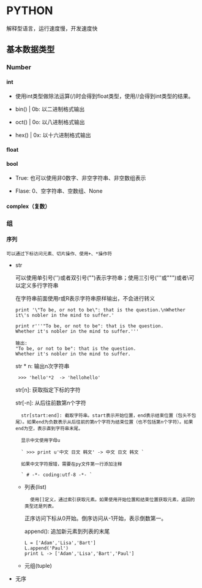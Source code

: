# PYTHON

解释型语言，运行速度慢，开发速度快

## 基本数据类型

### Number

#### int

- 使用int类型做除法运算(/)时会得到float类型，使用//会得到int类型的结果。

- bin() | 0b: 以二进制格式输出

- oct() | 0o: 以八进制格式输出

- hex() | 0x: 以十六进制格式输出

#### float
#### bool

- True: 也可以使用非0数字、非空字符串、非空数组表示

- Flase: 0、空字符串、空数组、None

#### complex（复数）

### 组
#### 序列

    可以通过下标访问元素、切片操作、使用+、*操作符

- str

    可以使用单引号('')或者双引号("")表示字符串；使用三引号('''或""")或者\可以定义多行字符串

    在字符串前面使用r或R表示字符串原样输出，不会进行转义

    ```
    print '\"To be, or not to be\": that is the question.\nWhether it\'s nobler in the mind to suffer.'

    print r'''"To be, or not to be": that is the question.
    Whether it's nobler in the mind to suffer.'''

    输出: 
    "To be, or not to be": that is the question. 
    Whether it's nobler in the mind to suffer.
    ```

    str * n: 输出n次字符串

    ` >>> 'hello'*2  -> 'hellohello'`

    str[n]: 获取指定下标的字符

    str[-n]: 从后往前数第n个字符
        
        str[start:end]: 截取字符串。start表示开始位置，end表示结束位置（包头不包尾）。如果end为负数表示从后往前的第n个字符为结束位置（也不包括第n个字符）。如果end为空，表示直到字符串末尾。

        显示中文使用字母u

        ` >>> print u'中文 日文 韩文' -> 中文 日文 韩文 `
        
        如果中文字符报错，需要在py文件第一行添加注释

        ` # -*- coding:utf-8 -*- ` 

    - 列表(list)

            使用[]定义，通过索引获取元素。如果使用开始位置和结束位置获取元素，返回的类型还是列表。

        正序访问下标从0开始。倒序访问从-1开始，表示倒数第一。

        append(): 追加新元素到列表的末尾

        ```
        L = ['Adam','Lisa','Bart']
        L.append('Paul')
        print L -> ['Adam','Lisa','Bart','Paul']
        ```

    - 元组(tuple)



- 无序
